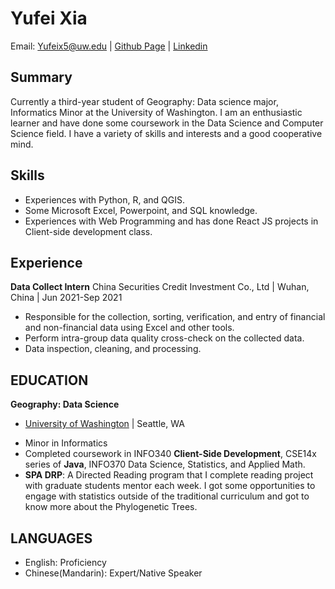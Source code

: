 # Yufei Xia

Email: Yufeix5@uw.edu | [Github Page](https://github.com/yufeix5) | [Linkedin](https://www.linkedin.com/in/yufei-xia-115b6a197/)

## Summary

Currently a third-year student of Geography: Data science major, Informatics Minor at the University of Washington. I am an enthusiastic learner and have done some coursework in the Data Science and Computer Science field. I have a variety of skills and interests and a good cooperative mind.

## Skills
- Experiences with Python, R, and QGIS.
- Some Microsoft Excel, Powerpoint, and SQL knowledge.
- Experiences with Web Programming and has done React JS projects in Client-side development class.

## Experience
**Data Collect Intern**
China Securities Credit Investment Co., Ltd | Wuhan, China | Jun 2021-Sep 2021

- Responsible for the collection, sorting, verification, and entry of financial and non-financial data using Excel and other tools.
- Perform intra-group data quality cross-check on the collected data.
- Data inspection, cleaning, and processing.

## EDUCATION

**Geography: Data Science**
* [University of Washington](https://www.washington.edu/) | Seattle, WA

- Minor in Informatics
- Completed coursework in INFO340 **Client-Side Development**, CSE14x series of **Java**, INFO370 Data Science, Statistics, and Applied Math.
- **SPA DRP**: A Directed Reading program that I complete reading project with graduate students mentor each week. I got some opportunities to engage with statistics outside of the traditional curriculum and got to know more about the Phylogenetic Trees.

## LANGUAGES
- English: Proficiency
- Chinese(Mandarin): Expert/Native Speaker
